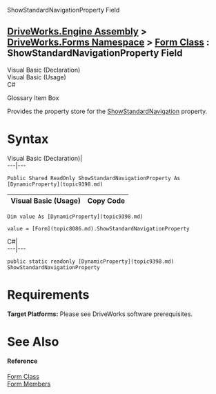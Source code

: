 ShowStandardNavigationProperty Field   
  
[DriveWorks.Engine Assembly](topic2156.md) > [DriveWorks.Forms Namespace](topic7266.md) > [Form Class](topic8086.md) : ShowStandardNavigationProperty Field  
---  
  
Visual Basic (Declaration)    
Visual Basic (Usage)    
C# 

Glossary Item Box

Provides the property store for the [ShowStandardNavigation](topic8100.md) property. 

# Syntax

Visual Basic (Declaration)|   
---|---  
      
    
    Public Shared ReadOnly ShowStandardNavigationProperty As [DynamicProperty](topic9398.md)  
  
Visual Basic (Usage)| Copy Code  
---|---  
      
    
    Dim value As [DynamicProperty](topic9398.md)
     
    value = [Form](topic8086.md).ShowStandardNavigationProperty  
  
C#|   
---|---  
      
    
    public static readonly [DynamicProperty](topic9398.md) ShowStandardNavigationProperty  
  
# Requirements

**Target Platforms:** Please see DriveWorks software prerequisites.

# See Also

#### Reference

[Form Class](topic8086.md)   
[Form Members](topic8087.md)


